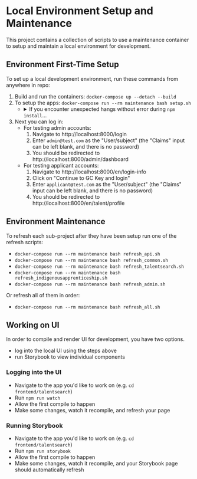 # Local Environment Setup and Maintenance

This project contains a collection of scripts to use a maintenance container to setup and maintain a local environment for development.

## Environment First-Time Setup

To set up a local development environment, run these commands from anywhere in repo:

1. Build and run the containers: `docker-compose up --detach --build`
2. To setup the apps: `docker-compose run --rm maintenance bash setup.sh`
   -  <details>
         <summary>If you encounter unexpected hangs without error during <code>npm install</code>...</summary>
         ...try stopping `mock-auth` container temporarily. (It runs a Java app,
         and these can be memory hogs.) You can do this via Docker UI or this CLI
         command:
         ```
         docker-compose stop mock-auth
         # Finish building app.
         docker-compose start mock-auth
         ```
      </details>
3. Next you can log in:
   - For testing admin accounts:
      1. Navigate to http://localhost:8000/login
      2. Enter `admin@test.com` as the "User/subject" (the "Claims" input can be left blank, and there is no password)
      3. You should be redirected to http://localhost:8000/admin/dashboard
   - For testing applicant accounts:
      1. Navigate to http://localhost:8000/en/login-info
      2. Click on "Continue to GC Key and login"
      3. Enter `applicant@test.com` as the "User/subject" (the "Claims" input can be left blank, and there is no password)
      4. You should be redirected to http://localhost:8000/en/talent/profile

## Environment Maintenance

To refresh each sub-project after they have been setup run one of the refresh scripts:

- `docker-compose run --rm maintenance bash refresh_api.sh`
- `docker-compose run --rm maintenance bash refresh_common.sh`
- `docker-compose run --rm maintenance bash refresh_talentsearch.sh`
- `docker-compose run --rm maintenance bash refresh_indigenousapprenticeship.sh`
- `docker-compose run --rm maintenance bash refresh_admin.sh`

Or refresh all of them in order:

- `docker-compose run --rm maintenance bash refresh_all.sh`

## Working on UI
In order to compile and render UI for development, you have two options.
- log into the local UI using the steps above
- run Storybook to view individual components

### Logging into the UI
- Navigate to the app you'd like to work on (e.g. `cd frontend/talentsearch`)
- Run `npm run watch`
- Allow the first compile to happen
- Make some changes, watch it recompile, and refresh your page

### Running Storybook
- Navigate to the app you'd like to work on (e.g. `cd frontend/talentsearch`)
- Run `npm run storybook`
- Allow the first compile to happen
- Make some changes, watch it recompile, and your Storybook page should automatically refresh
